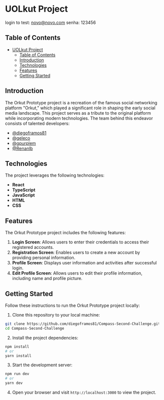 # UOLkut Project

login to test: novo@novo.com
senha: 123456

## Table of Contents

- [UOLkut Project](#orkut-prototype-project)
  - [Table of Contents](#table-of-contents)
  - [Introduction](#introduction)
  - [Technologies](#technologies)
  - [Features](#features)
  - [Getting Started](#getting-started)

## Introduction

The Orkut Prototype project is a recreation of the famous social networking platform "Orkut," which played a significant role in shaping the early social media landscape. This project serves as a tribute to the original platform while incorporating modern technologies. The team behind this endeavor consists of talented developers:

- [@diegoframos81](https://github.com/diegoframos81)
- [@geleco](https://github.com/geleco)
- [@gpurplem](https://github.com/gpurplem)
- [@Renanlb](https://github.com/Renanlb)

## Technologies

The project leverages the following technologies:

- **React** 
- **TypeScript**
- **JavaScript**
- **HTML**
- **CSS**

## Features

The Orkut Prototype project includes the following features:

1. **Login Screen**: Allows users to enter their credentials to access their registered accounts.
2. **Registration Screen**: Enables users to create a new account by providing personal information.
3. **Profile Screen**: Displays user information and activities after successful login.
4. **Edit Profile Screen**: Allows users to edit their profile information, including name and profile picture.

## Getting Started

Follow these instructions to run the Orkut Prototype project locally:

1. Clone this repository to your local machine:

```bash
git clone https://github.com/diegoframos81/Compass-Second-Challenge.git
cd Compass-Second-Challenge 
```

2. Install the project dependencies:

```bash
npm install
# or
yarn install
```

3. Start the development server:

```bash
npm run dev
# or
yarn dev
```

4. Open your browser and visit `http://localhost:3000` to view the project.
